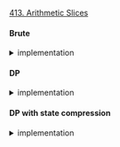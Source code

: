 [413. Arithmetic Slices](https://leetcode.com/problems/arithmetic-slices/)

#### Brute

<details>
<summary> implementation </summary>

```cpp
class Solution {
    public:
    int numberOfArithmeticSlices(vector<int>& arr) {
        int ans = 0;
        for (int i = 0; i < arr.size(); i++) {
            int diff = INT_MAX;

            for (int j = i; j > 0; j--) {
                if (i - j + 1 < 2) {
                    if (diff == INT_MAX)
                        diff = arr[j] - arr[j - 1];
                    else if (diff != arr[j] - arr[j - 1])
                        break;

                }
                else {
                    if (diff == arr[j] - arr[j - 1])
                        ans ++;
                    else
                        break;

                }
            }
        }
        return ans;
    }
};

```

</details>

#### DP

<details>
<summary> implementation </summary>

```cpp
class Solution {
    public:
    int numberOfArithmeticSlices(vector<int>& arr) {
        if (arr.size() <= 2)
            return 0;

        vector<int> dp(arr.size(), -1);

        dp[1] = 0;

        for (int i = 2; i < arr.size(); i++) {
            if (arr[i] - arr[i - 1] == arr[i - 1] - arr[i - 2])
                dp[i] = dp[i - 1] + 1;
            else
                dp[i] = 0;

        }

        int ans = 0;
        for (const auto& i: dp)
            if (i >= 0)
                ans += i;

        return ans;
    }
};
```

</details>

#### DP with state compression

<details>
<summary> implementation </summary>

```cpp
class Solution {
    public:
    int numberOfArithmeticSlices(vector<int>& arr) {
        if (arr.size() <= 2)
            return 0;

        int ans = 0;
        int prev = 0;

        for (int i = 2; i < arr.size(); i++) {
            if (arr[i] - arr[i - 1] == arr[i - 1] - arr[i - 2]) {
                prev += 1;
                ans += prev;
            }
            else  {
                prev = 0;
            }
        }

        return ans;
    }
};
```

</details>
